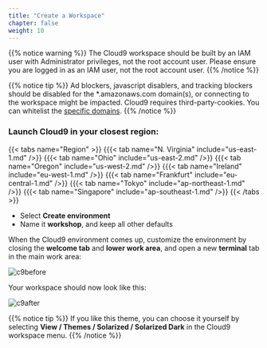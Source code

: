 ```yaml
---
title: "Create a Workspace"
chapter: false
weight: 10
---
```


{{% notice warning %}}
The Cloud9 workspace should be built by an IAM user with Administrator privileges,
not the root account user. Please ensure you are logged in as an IAM user, not the root
account user.
{{% /notice %}}

<!---
{{% notice info %}}
This workshop was designed to run in the **Oregon (us-west-2)** region. **Please don't
run in any other region.** Future versions of this workshop will expand region availability,
and this message will be removed.
{{% /notice %}}
-->

{{% notice tip %}}
Ad blockers, javascript disablers, and tracking blockers should be disabled for
the \*.amazonaws.com domain(s), or connecting to the workspace might be impacted.
Cloud9 requires third-party-cookies. You can whitelist the [specific domains](https://docs.aws.amazon.com/cloud9/latest/user-guide/troubleshooting.html#troubleshooting-env-loading).
{{% /notice %}}

### Launch Cloud9 in your closest region:
{{< tabs name="Region" >}}
{{{< tab name="N. Virginia" include="us-east-1.md" />}}
{{{< tab name="Ohio" include="us-east-2.md" />}}
{{{< tab name="Oregon" include="us-west-2.md" />}}
{{{< tab name="Ireland" include="eu-west-1.md" />}}
{{{< tab name="Frankfurt" include="eu-central-1.md" />}}
{{{< tab name="Tokyo" include="ap-northeast-1.md" />}}
{{{< tab name="Singapore" include="ap-southeast-1.md" />}}
{{< /tabs >}}

- Select **Create environment**
- Name it **workshop**, and keep all other defaults

When the Cloud9 environment comes up, customize the environment by closing the **welcome tab**
and **lower work area**, and open a new **terminal** tab in the main work area:

![c9before](/images/prerequisites/c9before.png)

Your workspace should now look like this:

![c9after](/images/prerequisites/c9after.png)

{{% notice tip %}}
If you like this theme, you can choose it yourself by selecting **View / Themes / Solarized / Solarized Dark** in the Cloud9 workspace menu.
{{% /notice %}}

